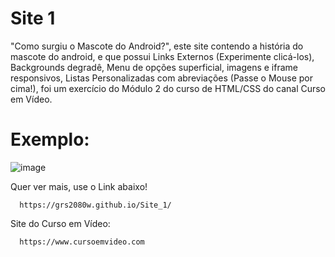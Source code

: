 # Site 1

"Como surgiu o Mascote do Android?", este site contendo a história do mascote do android, e que possui Links Externos (Experimente clicá-los), Backgrounds degradê, Menu de opções superficial, imagens e iframe responsivos, Listas Personalizadas com abreviações (Passe o Mouse por cima!), foi um exercício do Módulo 2 do curso de HTML/CSS do canal Curso em Vídeo.

# Exemplo:
![image](https://github.com/user-attachments/assets/994823b6-289f-40ba-8f3e-65108de05c23)

Quer ver mais, use o Link abaixo!

      https://grs2080w.github.io/Site_1/

Site do Curso em Vídeo: 

      https://www.cursoemvideo.com
